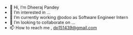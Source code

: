 - 👋 Hi, I’m Dheeraj Pandey
- 👀 I’m interested in ...
- 🌱 I’m currently working @odoo as Software Engineer Intern
- 💞️ I’m looking to collaborate on ...
- 📫 How to reach me , dp151439@gmail.com

<!---
padh-odoo/padh-odoo is a ✨ special ✨ repository because its `README.md` (this file) appears on your GitHub profile.
You can click the Preview link to take a look at your changes.
--->
